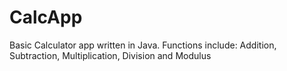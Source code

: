 # CalcApp
Basic Calculator app written in Java. Functions include: Addition, Subtraction, Multiplication, Division and Modulus
